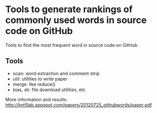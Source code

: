Tools to generate rankings of commonly used words in source code on GitHub
==========================================================================

Tools to find the most frequent word in source code on GitHub.

Tools
-----

* scan: word extraction and comment strip
* util: utilities to write paper
* merge: like reduce()
* bias, sh: file download utilities, etc

More information and results:
http://knt5lab.appspot.com/papers/20120725_githubwords/paper.pdf
